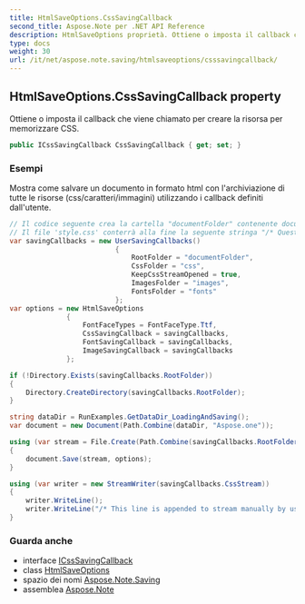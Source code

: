```yaml
---
title: HtmlSaveOptions.CssSavingCallback
second_title: Aspose.Note per .NET API Reference
description: HtmlSaveOptions proprietà. Ottiene o imposta il callback che viene chiamato per creare la risorsa per memorizzare CSS.
type: docs
weight: 30
url: /it/net/aspose.note.saving/htmlsaveoptions/csssavingcallback/
---
```

## HtmlSaveOptions.CssSavingCallback property

Ottiene o imposta il callback che viene chiamato per creare la risorsa per memorizzare CSS.

```csharp
public ICssSavingCallback CssSavingCallback { get; set; }
```

### Esempi

Mostra come salvare un documento in formato html con l'archiviazione di tutte le risorse (css/caratteri/immagini) utilizzando i callback definiti dall'utente.

```csharp
// Il codice seguente crea la cartella "documentFolder" contenente document.html, la cartella "css" con il file "style.css", la cartella "images" con le immagini e la cartella "fonts" con i caratteri.
// Il file 'style.css' conterrà alla fine la seguente stringa "/* Questa riga viene aggiunta allo streaming manualmente dall'utente */"
var savingCallbacks = new UserSavingCallbacks()
                          {
                              RootFolder = "documentFolder",
                              CssFolder = "css",
                              KeepCssStreamOpened = true,
                              ImagesFolder = "images",
                              FontsFolder = "fonts"
                          };
var options = new HtmlSaveOptions
              {
                  FontFaceTypes = FontFaceType.Ttf,
                  CssSavingCallback = savingCallbacks,
                  FontSavingCallback = savingCallbacks,
                  ImageSavingCallback = savingCallbacks
              };

if (!Directory.Exists(savingCallbacks.RootFolder))
{
    Directory.CreateDirectory(savingCallbacks.RootFolder);
}

string dataDir = RunExamples.GetDataDir_LoadingAndSaving();
var document = new Document(Path.Combine(dataDir, "Aspose.one"));

using (var stream = File.Create(Path.Combine(savingCallbacks.RootFolder, "document.html")))
{
    document.Save(stream, options);
}

using (var writer = new StreamWriter(savingCallbacks.CssStream))
{
    writer.WriteLine();
    writer.WriteLine("/* This line is appended to stream manually by user */");
}
```

### Guarda anche

* interface [ICssSavingCallback](../../../aspose.note.saving.html/icsssavingcallback/)
* class [HtmlSaveOptions](../)
* spazio dei nomi [Aspose.Note.Saving](../../htmlsaveoptions/)
* assemblea [Aspose.Note](../../../)


